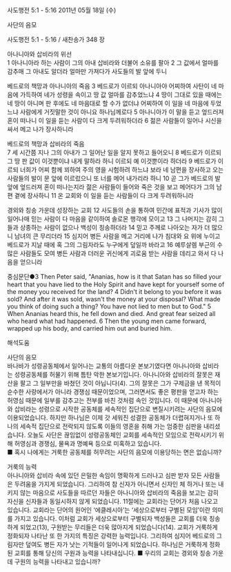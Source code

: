 사도행전 5:1 - 5:16 
2011년 05월 18일 (수)

사단의 음모



사도행전 5:1 - 5:16 / 새찬송가 348 장


아나니아와 삽비라의 위선   
1 아나니아라 하는 사람이 그의 아내 삽비라와 더불어 소유를 팔아 2 그 값에서 얼마를 감추매 그 아내도 알더라 얼마만 가져다가 사도들의 발 앞에 두니  

베드로의 책망과 아나니아의 죽음 
3 베드로가 이르되 아나니아야 어찌하여 사탄이 네 마음에 가득하여 네가 성령을 속이고 땅 값 얼마를 감추었느냐 4 땅이 그대로 있을 때에는 네 땅이 아니며 판 후에도 네 마음대로 할 수가 없더냐 어찌하여 이 일을 네 마음에 두었느냐 사람에게 거짓말한 것이 아니요 하나님께로다 5 아나니아가 이 말을 듣고 엎드러져 혼이 떠나니 이 일을 듣는 사람이 다 크게 두려워하더라 6 젊은 사람들이 일어나 시신을 싸서 메고 나가 장사하니라  

베드로의 책망과 삽비라의 죽음  
7 세 시간쯤 지나 그의 아내가 그 일어난 일을 알지 못하고 들어오니 8 베드로가 이르되 그 땅 판 값이 이것뿐이냐 내게 말하라 하니 이르되 예 이것뿐이라 하더라 9 베드로가 이르되 너희가 어찌 함께 꾀하여 주의 영을 시험하려 하느냐 보라 네 남편을 장사하고 오는 사람들의 발이 문 앞에 이르렀으니 또 너를 메어 내가리라 하니 10 곧 그가 베드로의 발 앞에 엎드러져 혼이 떠나는지라 젊은 사람들이 들어와 죽은 것을 보고 메어다가 그의 남편 곁에 장사하니 11 온 교회와 이 일을 듣는 사람들이 다 크게 두려워하니라  

경외와 칭송 가운데 성장하는 교회 
12 사도들의 손을 통하여 민간에 표적과 기사가 많이 일어나매 믿는 사람이 다 마음을 같이하여 솔로몬 행각에 모이고 13 그 나머지는 감히 그들과 상종하는 사람이 없으나 백성이 칭송하더라 14 믿고 주께로 나아오는 자가 더 많으니 남녀의 큰 무리더라 15 심지어 병든 사람을 메고 거리에 나가 침대와 요 위에 누이고 베드로가 지날 때에 혹 그의 그림자라도 누구에게 덮일까 바라고 16 예루살렘 부근의 수많은 사람들도 모여 병든 사람과 더러운 귀신에게 괴로움 받는 사람을 데리고 와서 다 나음을 얻으니라  

중심문단●3 Then Peter said, "Ananias, how is it that Satan has so filled your heart that you have lied to the Holy Spirit and have kept for yourself some of the money you received for the land? 4 Didn't it belong to you before it was sold? And after it was sold, wasn't the money at your disposal? What made you think of doing such a thing? You have not lied to men but to God." 5 When Ananias heard this, he fell down and died. And great fear seized all who heard what had happened. 6 Then the young men came forward, wrapped up his body, and carried him out and buried him.

해석도움





사단의 음모  
바나바가 성령공동체에서 일어나는 교통의 아름다운 본보기였다면 아나니아와 삽비라는 성령공동체를 허물기 위해 틈탄 악한 본보기입니다. 아나니아와 삽비라의 잘못은 재산을 팔고 그 일부만을 바쳤던 것이 아닙니다(4). 그의 잘못은 그가 구제금을 낸 목적이 순수한 사랑에서가 아니라 경쟁심 때문이었으며, 그러면서도 좋은 평판을 얻고자 하는 허영심 때문에 일부를 감추고는 전부를 바친 것처럼 속인 것입니다. 이 때문에 아나니아와 삽비라는 성령으로 시작한 공동체를 세속적인 집단으로 변질시키려는 사단의 음모에 이용되었습니다. 하지만 하나님은 이제 갓 세워진 성결한 공동체가 더렵혀지거나 또 하나의 세속적 집단으로 전락되지 않도록 이들의 영혼을 취해 가는 엄중한 심판을 내리셨습니다. 오늘도 사단은 끊임없이 성령공동체인 교회를 세속적인 모임으로 전락시키기 위해 허영심과 경쟁심, 물욕과 명예욕 등으로 미혹하고 있습니다.  
■ 혹시 나에게는 거룩한 공동체를 허무려는 사단의 음모에 이용당하는 면은 없습니까?  

거룩의 능력  
아나니아와 삽비라 속에 있던 은밀한 속임이 명확하게 드러나고 심판 받자 모든 사람들은 두려움을 가지게 되었습니다. 그리하여 참 신자가 아니면서 신자인 체 하거나 또는 내키지 않는 마음으로 사도들을 따르던 자들은 아나니아와 삽비라의 죽음을 보고는 감히 자신을 신자들과 동일시하지 않게 되었습니다. 11절에는 교회라는 단어가 처음 나오고 있습니다. 교회라는 단어의 원어인 ‘에클레시아’는 ‘세상으로부터 구별된 모임’이란 의미를 가지고 있습니다. 이처럼 교회가 세상으로부터 구별되자 백성들은 교회를 더욱 칭송하게 되었고(13), 구원받는 무리들은 더욱 많아지게 되었습니다(14). 교회가 거룩하게 정화되자 나타난 또 한 가지의 특징은 강력한 능력입니다. 그리하여 심지어 베드로의 그림자만 덮여도 병든 자가 낫는 기적들이 일어나게 되었습니다. 하나님은 거룩하게 정화된 교회를 통해 당신의 구원과 능력을 나타내십니다. 
■ 우리의 교회는 경외와 칭송 가운데 구원의 능력을 나타내고 있습니까?